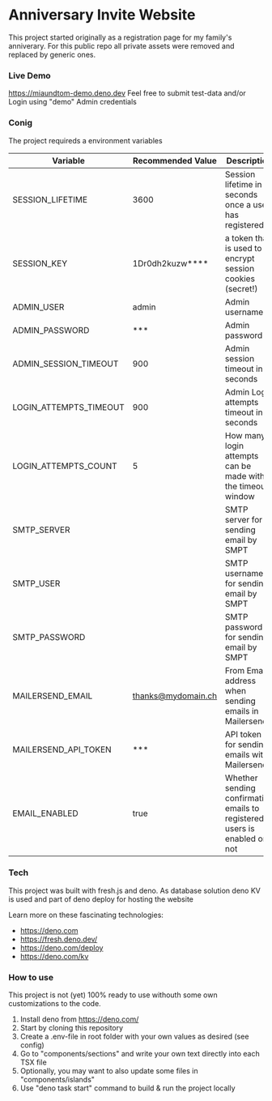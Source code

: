 # Anniversary Invite Website

This project started originally as a registration page for my family's anniverary.
For this public repo all private assets were removed and replaced by generic ones.

### Live Demo

https://miaundtom-demo.deno.dev
Feel free to submit test-data and/or Login using "demo" Admin credentials

### Conig

The project requireds a environment variables

Variable | Recommended Value | Description
--- | --- | ---
SESSION_LIFETIME | 3600 | Session lifetime in seconds once a user has registered
SESSION_KEY | 1Dr0dh2kuzw**** | a token that is used to encrypt session cookies (secret!)
ADMIN_USER | admin | Admin username
ADMIN_PASSWORD | *** | Admin password
ADMIN_SESSION_TIMEOUT | 900 | Admin session timeout in seconds
LOGIN_ATTEMPTS_TIMEOUT | 900 | Admin Login attempts timeout in seconds
LOGIN_ATTEMPTS_COUNT | 5 | How many login attempts can be made within the timeout window
SMTP_SERVER |  | SMTP server for sending email by SMPT
SMTP_USER |  | SMTP username for sending email by SMPT
SMTP_PASSWORD |  | SMTP password for sending email by SMPT
MAILERSEND_EMAIL | thanks@mydomain.ch | From Email address when sending emails in Mailersend
MAILERSEND_API_TOKEN | *** | API token for sending emails with Mailersend
EMAIL_ENABLED | true | Whether sending confirmation emails to registered users is enabled or not


### Tech

This project was built with fresh.js and deno.
As database solution deno KV is used and part of deno deploy for hosting the website

Learn more on these fascinating technologies:

- https://deno.com
- https://fresh.deno.dev/
- https://deno.com/deploy 
- https://deno.com/kv


### How to use

This project is not (yet) 100% ready to use withouth some own customizations to the code.

1) Install deno from https://deno.com/
2) Start by cloning this repository
3) Create a .env-file in root folder with your own values as desired (see config)
4) Go to "components/sections" and write your own text directly into each TSX file
5) Optionally, you may want to also update some files in "components/islands"
6) Use "deno task start" command to build & run the project locally
